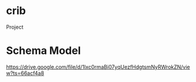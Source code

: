 # crib
Project

# Schema Model

https://drive.google.com/file/d/1lxc0rmaBi07yqUezfHdgtsmNyRWrokZN/view?ts=66acf4a8


